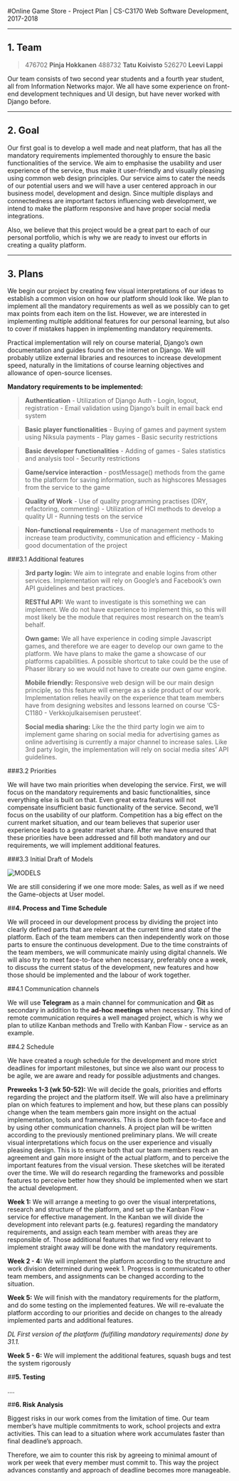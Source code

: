 #Online Game Store - Project Plan | CS-C3170 Web Software Development, 2017-2018

----------

## **1. Team**

> 476702 **Pinja Hokkanen** 
> 488732 **Tatu Koivisto** 
> 526270 **Leevi Lappi**

Our team consists of two second year students and a fourth year student, all from Information Networks major. We all have some experience on front-end development techniques and UI design, but have never worked with Django before. 

----
## **2. Goal**
Our first goal is to develop a well made and neat platform, that has all the mandatory requirements implemented thoroughly to ensure the basic functionalities of the service. We aim to emphasise the usability and user experience of the service, thus make it user-friendly and visually pleasing using common web design principles. Our service aims to cater the needs of our potential users and we will have a user centered approach in our business model, development and design. Since multiple displays and connectedness are important factors influencing web development, we intend to make the platform responsive and have proper social media integrations. 
	
Also, we believe that this project would be a great part to each of our personal portfolio, which is why we are ready to invest our efforts in creating a quality platform.

---
## **3. Plans**

We begin our project by creating few visual interpretations of our ideas to establish a common vision on how our platform should look like.  We plan to implement all the mandatory requirements as well as we possibly can to get max points from each item on the list. However, we are interested in implementing multiple additional features for our personal learning, but also to cover if mistakes happen in implementing mandatory requirements. 
	
Practical implementation will rely on course material, Django’s own documentation and guides found on the internet on Django. We will probably utilize external libraries and resources to increase development speed, naturally in the limitations of course learning objectives and allowance of open-source licenses. 

**Mandatory requirements to be implemented:**
	
>**Authentication** 
	 - Utilization of Django Auth 
	 - Login, logout, registration
	 - Email validation using Django’s built in email back end system

>**Basic player functionalities**
	 - Buying of games and payment system using Niksula payments 
	 - Play games
	 - Basic security restrictions

>**Basic developer functionalities**
	- Adding of games 
	-  Sales statistics and analysis tool 
	-  Security restrictions

>**Game/service interaction**
	 - postMessage() methods from the game to the platform for saving
   information, such as highscores Messages from the service to the game

>**Quality of Work**
	 - Use of quality programming practises (DRY, refactoring, commenting)
	 - Utilization of HCI methods to develop a quality UI
	 - Running tests on the service

>**Non-functional requirements**
	- Use of management methods to increase team productivity, communication and efficiency
	- Making good documentation of the project 

###3.1  Additional features

> **3rd party login:** 
> We aim to integrate and enable logins from other
> services. Implementation will rely on Google’s and Facebook’s own API
> guidelines and best practices.
> 
> **RESTful API:** 
> We want to investigate is this something we can
> implement. We do not have experience to implement this, so this will
> most likely be the module that requires most research on the team’s
> behalf.
> 
> **Own game:** 
> We all have experience in coding simple Javascript games,
> and therefore we are eager to develop our own game to the platform. We
> have plans to make the game a showcase of our platforms capabilities.
> A possible shortcut to take could be the use of Phaser library so we
> would not have to create our own game engine. 
> 
> **Mobile friendly:**
> Responsive web design will be our main design
> principle, so this feature will emerge as a side product of our work.
> Implementation relies heavily on the experience that team members have
> from designing websites and lessons learned on course ‘CS-C1180 -
> Verkkojulkaisemisen perusteet’.
> 
> **Social media sharing:** 
> Like the the third party login we aim to
> implement game sharing on social media for advertising games as online
> advertising is currently a major channel to increase sales. Like 3rd
> party login, the implementation will rely on social media sites’ API
> guidelines.



###3.2 Priorities

We will have two main priorities when developing the service. First, we will focus on the mandatory requirements and basic functionalities, since everything else is built on that. Even great extra features will not compensate insufficient basic functionality of the service. Second, we’ll focus on the usability of our platform. Competition has a big effect on the current market situation, and our team believes that superior user experience leads to a greater market share. After we have ensured that these priorities have been addressed and fill both mandatory and our requirements, we will implement additional features.

###3.3 Initial Draft of Models

![MODELS](https://lh6.googleusercontent.com/F3_drMVUkObKQfPNquZcMsPJ4Q5f-MQsvFOKQ-rfKiyNJYSTEQu0osS5jwPr2MNCsrFlEWNiR6SjmCzaBR5G=w1920-h925)

We are still considering if we one more mode: Sales, as well as if we need the Game-objects at User model.  

##**4. Process and Time Schedule**

We will proceed in our development process by dividing the project into clearly defined parts that are relevant at the current time and state of the platform. Each of the team members can then independently work on those parts to ensure the continuous development. Due to the time constraints of the team members, we will communicate mainly using digital channels. We will also try to meet face-to-face when necessary, preferably once a week, to discuss the current status of the development, new features and how those should be implemented and the labour of work together. 

##4.1 Communication channels

We will use **Telegram** as a main channel for communication and **Git** as secondary in addition to the **ad-hoc meetings** when necessary. This kind of remote communication requires a well managed project, which is why we plan to utilize Kanban methods and Trello with Kanban Flow - service as an example.

##4.2 Schedule

We have created a rough schedule for the development and more strict deadlines for important milestones, but since we also want our process to be agile, we are aware and ready for possible adjustments and changes.

**Preweeks 1-3 (wk 50-52):** We will decide the goals, priorities and efforts regarding the project and the platform itself. We will also have a preliminary plan on which features to implement and how, but these plans can possibly change when the team members gain more insight on the actual implementation, tools and frameworks. This is done both face-to-face and by using other communication channels. A project plan will be written according to the previously mentioned preliminary plans. We will create visual interpretations which focus on the user experience and visually pleasing design. This is to ensure both that our team members reach an agreement and gain more insight of the actual platform, and to perceive the important features from the visual version. These sketches will be iterated over the time. We will do research regarding the frameworks and possible features to perceive better how they should be implemented when we start the actual development. 

**Week 1:** We will arrange a meeting to go over the visual interpretations, research and structure of the platform, and set up the Kanban Flow - service for effective management. In the Kanban we will divide the development into relevant parts (e.g. features) regarding the mandatory requirements, and assign each team member with areas they are responsible of. Those additional features that we find very relevant to implement straight away will be done with the mandatory requirements. 

**Week 2 - 4:** We will implement the platform according to the structure and work division determined during week 1. Progress is communicated to other team members, and assignments can be changed according to the situation. 

**Week 5:**  We will finish with the mandatory requirements for the platform, and do some testing on the implemented features. We will re-evaluate the platform according to our priorities and decide on changes to the already implemented parts and additional features.

*DL First version of the platform (fulfilling mandatory requirements) done by 31.1.*

**Week 5 - 6:** We will implement the additional features, squash bugs and test the system rigorously


##**5. Testing**

….


##**6. Risk Analysis**

Biggest risks in our work comes from the limitation of time. Our team member’s have multiple commitments to work, school projects and extra activities. This can lead to a situation where work accumulates faster than final deadline’s approach. 

Therefore, we aim to counter this risk by agreeing to minimal amount of work per week that every member must commit to. This way the project advances constantly and approach of deadline becomes more manageable.

